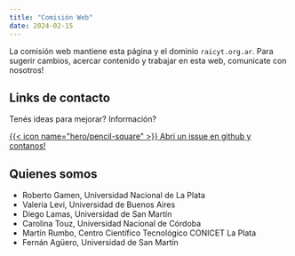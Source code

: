 ```yaml
---
title: "Comisión Web"
date: 2024-02-15
---
```


La comisión web mantiene esta página y el dominio `raicyt.org.ar`. Para sugerir cambios, acercar contenido y trabajar en esta web, comunicate con nosotros!

## Links de contacto

 Tenés ideas para mejorar? Información? 
 
 [{{< icon name="hero/pencil-square" >}} Abri un issue en github y contanos!](https://github.com/fernan/raicyt/issues/new)


## Quienes somos 

 - Roberto Gamen, Universidad Nacional de La Plata
 - Valeria Levi, Universidad de Buenos Aires
 - Diego Lamas, Universidad de San Martín
 - Carolina Touz, Universidad Nacional de Córdoba
 - Martín Rumbo, Centro Científico Tecnológico CONICET La Plata
 - Fernán Agüero, Universidad de San Martín